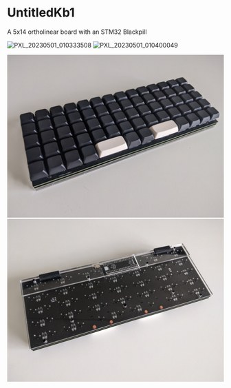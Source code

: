  # UntitledKb1

 A 5x14 ortholinear board with an STM32 Blackpill

![PXL_20230501_010333508](https://user-images.githubusercontent.com/6979581/235864054-314db627-e1a8-4338-8250-4777cfb5b114.jpg)
![PXL_20230501_010400049](https://user-images.githubusercontent.com/6979581/235864068-bfe75438-2343-46af-93e5-b2f40248b500.jpg)

 ![img](img/1.jpg "image")
 ![img](img/2.jpg "image")
